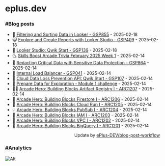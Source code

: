 # eplus.dev

### #Blog posts

<!-- BLOG-POST-LIST:START -->
 - 🧰 [Filtering and Sorting Data in Looker - GSP855](https://eplus.dev/filtering-and-sorting-data-in-looker-gsp855) - 2025-02-18
 - 😺 [Explore and Create Reports with Looker Studio - GSP409](https://eplus.dev/explore-and-create-reports-with-looker-studio-gsp409) - 2025-02-18
 - 🗽 [Looker Studio: Qwik Start - GSP136](https://eplus.dev/looker-studio-qwik-start-gsp136) - 2025-02-18
 - 🌜 [Skills Boost Arcade Trivia February 2025 Week 1](https://eplus.dev/skills-boost-arcade-trivia-february-2025-week-1) - 2025-02-14
 - 📝 [Redacting Critical Data with Sensitive Data Protection - GSP864](https://eplus.dev/redacting-critical-data-with-sensitive-data-protection-gsp864) - 2025-02-14
 - 🚀 [Internal Load Balancer - GSP041](https://eplus.dev/internal-load-balancer-gsp041) - 2025-02-14
 - 💼 [Cloud Data Loss Prevention API: Qwik Start - GSP107](https://eplus.dev/cloud-data-loss-prevention-api-qwik-start-gsp107) - 2025-02-14
 - 🦣 [Prepare Data for Exploration - Module 1 challenge](https://eplus.dev/prepare-data-for-exploration-module-1-challenge) - 2025-02-14
 - 👨‍🏫 [Arcade Hero: Building Blocks Artifact Registry I - ARC1207](https://eplus.dev/arcade-hero-building-blocks-artifact-registry-i-arc1207) - 2025-02-14
 - 🔭 [Arcade Hero: Building Blocks Firestore I - ARC1206](https://eplus.dev/arcade-hero-building-blocks-firestore-i-arc1206) - 2025-02-14
 - 🤡 [Arcade Hero: Building Blocks Cloud Run I - ARC1205](https://eplus.dev/arcade-hero-building-blocks-cloud-run-i-arc1205) - 2025-02-14
 - 💡 [Arcade Hero: Building Blocks PubSub I - ARC1204](https://eplus.dev/arcade-hero-building-blocks-pubsub-i-arc1204) - 2025-02-14
 - 🦣 [Arcade Hero: Building Blocks IAM I - ARC1203](https://eplus.dev/arcade-hero-building-blocks-iam-i-arc1203) - 2025-02-14
 - 💪 [Arcade Hero: Building Blocks VPC I - ARC1202](https://eplus.dev/arcade-hero-building-blocks-vpc-i-arc1202) - 2025-02-14
 - 🤡 [Arcade Hero: Building Blocks BigQuery I - ARC1201](https://eplus.dev/arcade-hero-building-blocks-bigquery-i-arc1201) - 2025-02-14<!-- BLOG-POST-LIST:END -->

<div align="right">
  Update by <a target="_blank"
    href="https://github.com/ePlus-DEV/blog-post-workflow">ePlus-DEV/blog-post-workflow</a>
</div>

### #Analytics
![Alt](https://repobeats.axiom.co/api/embed/9990f7cddfbad8d834990b10ccad05f81ac1096f.svg "Repobeats analytics image")
